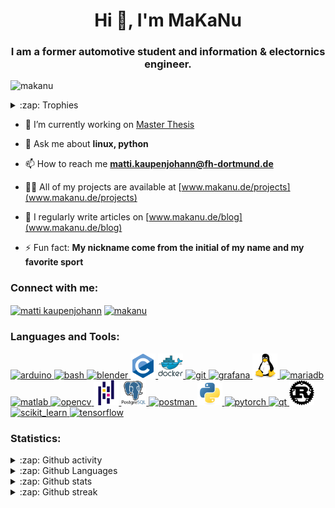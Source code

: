<h1 align="center">Hi 👋, I'm MaKaNu</h1>
<h3 align="center">I am a former automotive student and information & electornics engineer.</h3>

<p align="left"> <img src="https://komarev.com/ghpvc/?username=makanu&label=Profile%20views&color=0e75b6&style=flat" alt="makanu" /> </p>

<details>
<summary>:zap: Trophies</summary>

  [![trophy](https://github-profile-trophy.vercel.app/?username=makanu&theme=juicyfresh&column=7&margin-w=15&margin-h=15)](https://github.com/ryo-ma/github-profile-trophy)
</details>

- 🔭 I’m currently working on [Master Thesis](https://github.com/MaKaNu/boxsup-pytorch)

- 💬 Ask me about **linux, python**

- 📫 How to reach me **matti.kaupenjohann@fh-dortmund.de**

- 👨‍💻 All of my projects are available at [www.makanu.de/projects](www.makanu.de/projects)

- 📝 I regularly write articles on [www.makanu.de/blog](www.makanu.de/blog)

- ⚡ Fun fact: **My nickname come from the initial of my name and my favorite sport**

<h3 align="left">Connect with me:</h3>
<p align="left">
</p>

<a href="https://linkedin.com/in/matti kaupenjohann" target="blank"><img align="center" src="https://raw.githubusercontent.com/rahuldkjain/github-profile-readme-generator/master/src/images/icons/Social/linked-in-alt.svg" alt="matti kaupenjohann" height="30" width="40" /></a>
<a href="https://stackoverflow.com/users/makanu" target="blank"><img align="center" src="https://raw.githubusercontent.com/rahuldkjain/github-profile-readme-generator/master/src/images/icons/Social/stack-overflow.svg" alt="makanu" height="30" width="40" /></a>


<h3 align="left">Languages and Tools:</h3>
<p align="left"> <a href="https://www.arduino.cc/" target="_blank" rel="noreferrer"> <img src="https://cdn.worldvectorlogo.com/logos/arduino-1.svg" alt="arduino" width="40" height="40"/> </a> <a href="https://www.gnu.org/software/bash/" target="_blank" rel="noreferrer"> <img src="https://www.vectorlogo.zone/logos/gnu_bash/gnu_bash-icon.svg" alt="bash" width="40" height="40"/> </a> <a href="https://www.blender.org/" target="_blank" rel="noreferrer"> <img src="https://download.blender.org/branding/community/blender_community_badge_white.svg" alt="blender" width="40" height="40"/> </a> <a href="https://www.cprogramming.com/" target="_blank" rel="noreferrer"> <img src="https://raw.githubusercontent.com/devicons/devicon/master/icons/c/c-original.svg" alt="c" width="40" height="40"/> </a> <a href="https://www.docker.com/" target="_blank" rel="noreferrer"> <img src="https://raw.githubusercontent.com/devicons/devicon/master/icons/docker/docker-original-wordmark.svg" alt="docker" width="40" height="40"/> </a> <a href="https://git-scm.com/" target="_blank" rel="noreferrer"> <img src="https://www.vectorlogo.zone/logos/git-scm/git-scm-icon.svg" alt="git" width="40" height="40"/> </a> <a href="https://grafana.com" target="_blank" rel="noreferrer"> <img src="https://www.vectorlogo.zone/logos/grafana/grafana-icon.svg" alt="grafana" width="40" height="40"/> </a> <a href="https://www.linux.org/" target="_blank" rel="noreferrer"> <img src="https://raw.githubusercontent.com/devicons/devicon/master/icons/linux/linux-original.svg" alt="linux" width="40" height="40"/> </a> <a href="https://mariadb.org/" target="_blank" rel="noreferrer"> <img src="https://www.vectorlogo.zone/logos/mariadb/mariadb-icon.svg" alt="mariadb" width="40" height="40"/> </a> <a href="https://www.mathworks.com/" target="_blank" rel="noreferrer"> <img src="https://upload.wikimedia.org/wikipedia/commons/2/21/Matlab_Logo.png" alt="matlab" width="40" height="40"/> </a> <a href="https://opencv.org/" target="_blank" rel="noreferrer"> <img src="https://www.vectorlogo.zone/logos/opencv/opencv-icon.svg" alt="opencv" width="40" height="40"/> </a> <a href="https://pandas.pydata.org/" target="_blank" rel="noreferrer"> <img src="https://raw.githubusercontent.com/devicons/devicon/2ae2a900d2f041da66e950e4d48052658d850630/icons/pandas/pandas-original.svg" alt="pandas" width="40" height="40"/> </a> <a href="https://www.postgresql.org" target="_blank" rel="noreferrer"> <img src="https://raw.githubusercontent.com/devicons/devicon/master/icons/postgresql/postgresql-original-wordmark.svg" alt="postgresql" width="40" height="40"/> </a> <a href="https://postman.com" target="_blank" rel="noreferrer"> <img src="https://www.vectorlogo.zone/logos/getpostman/getpostman-icon.svg" alt="postman" width="40" height="40"/> </a> <a href="https://www.python.org" target="_blank" rel="noreferrer"> <img src="https://raw.githubusercontent.com/devicons/devicon/master/icons/python/python-original.svg" alt="python" width="40" height="40"/> </a> <a href="https://pytorch.org/" target="_blank" rel="noreferrer"> <img src="https://www.vectorlogo.zone/logos/pytorch/pytorch-icon.svg" alt="pytorch" width="40" height="40"/> </a> <a href="https://www.qt.io/" target="_blank" rel="noreferrer"> <img src="https://upload.wikimedia.org/wikipedia/commons/0/0b/Qt_logo_2016.svg" alt="qt" width="40" height="40"/> </a> <a href="https://www.rust-lang.org" target="_blank" rel="noreferrer"> <img src="https://raw.githubusercontent.com/devicons/devicon/master/icons/rust/rust-plain.svg" alt="rust" width="40" height="40"/> </a> <a href="https://scikit-learn.org/" target="_blank" rel="noreferrer"> <img src="https://upload.wikimedia.org/wikipedia/commons/0/05/Scikit_learn_logo_small.svg" alt="scikit_learn" width="40" height="40"/> </a> <a href="https://www.tensorflow.org" target="_blank" rel="noreferrer"> <img src="https://www.vectorlogo.zone/logos/tensorflow/tensorflow-icon.svg" alt="tensorflow" width="40" height="40"/> </a> </p>

<h3 align="left">Statistics:</h3>
<p align="left">
</p>

<details>
  <summary>:zap: Github activity</summary> 
   
<!--START_SECTION:activity-->
1. 💪 Opened PR [#668](https://github.com/EESSI/software-layer/pull/668) in [EESSI/software-layer](https://github.com/EESSI/software-layer)
2. 🗣 Commented on [#667](https://github.com/EESSI/software-layer/pull/667#issuecomment-2283722300) in [EESSI/software-layer](https://github.com/EESSI/software-layer)
3. ❗ Opened issue [#8110](https://github.com/wandb/wandb/issues/8110) in [wandb/wandb](https://github.com/wandb/wandb)
4. 💪 Opened PR [#98](https://github.com/boschkundendienst/guacamole-docker-compose/pull/98) in [boschkundendienst/guacamole-docker-compose](https://github.com/boschkundendienst/guacamole-docker-compose)
5. ❗ Opened issue [#97](https://github.com/boschkundendienst/guacamole-docker-compose/issues/97) in [boschkundendienst/guacamole-docker-compose](https://github.com/boschkundendienst/guacamole-docker-compose)
<!--END_SECTION:activity-->
   
</details>

<details>
  <summary>:zap: Github Languages</summary>
  
  <img src="https://github-readme-stats.makanu.vercel.app/api/top-langs?username=makanu&show_icons=true&locale=en&layout=compact" alt="makanu" />
</details>

<details>
  <summary>:zap: Github stats</summary>
  
  <img src="https://github-readme-stats.makanu.vercel.app/api?username=MaKaNu&show_icons=true&include_all_commits=true&count_private=true&border_radius=20&hide_title=true&bg_color=30,008C00,000000&text_color=D7D7D7&icon_color=00FF00&border_color=00FF00" alt="MaKaNu's github stats"/>
</details>

<details>
  <summary>:zap: Github streak</summary>
  
  <img align="center" src="https://github-readme-streak-stats.herokuapp.com/?user=makanu&" alt="makanu" />
</details>

